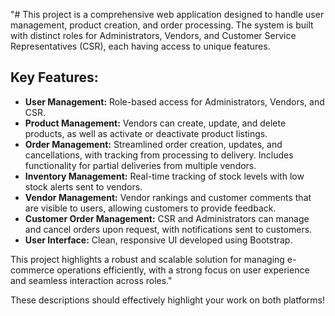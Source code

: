"# This project is a comprehensive web application designed to handle user management, product creation, and order processing. The system is built with distinct roles for Administrators, Vendors, and Customer Service Representatives (CSR), each having access to unique features.

## Key Features:
- **User Management:** Role-based access for Administrators, Vendors, and CSR.
- **Product Management:** Vendors can create, update, and delete products, as well as activate or deactivate product listings.
- **Order Management:** Streamlined order creation, updates, and cancellations, with tracking from processing to delivery. Includes functionality for partial deliveries from multiple vendors.
- **Inventory Management:** Real-time tracking of stock levels with low stock alerts sent to vendors.
- **Vendor Management:** Vendor rankings and customer comments that are visible to users, allowing customers to provide feedback.
- **Customer Order Management:** CSR and Administrators can manage and cancel orders upon request, with notifications sent to customers.
- **User Interface:** Clean, responsive UI developed using Bootstrap.

This project highlights a robust and scalable solution for managing e-commerce operations efficiently, with a strong focus on user experience and seamless interaction across roles."

These descriptions should effectively highlight your work on both platforms!
